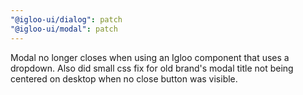 ```yaml
---
"@igloo-ui/dialog": patch
"@igloo-ui/modal": patch
---
```


Modal no longer closes when using an Igloo component that uses a dropdown. Also did small css fix for old brand's modal title not being centered on desktop when no close button was visible.
